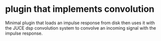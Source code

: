 # plugin that implements convolution

Minimal plugin that loads an impulse response from disk then uses it with the JUCE dsp convolution system
to convolve an incoming signal with the impulse response.
